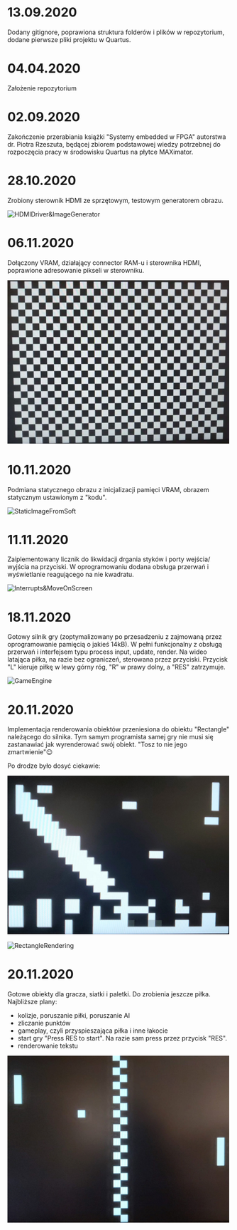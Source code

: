 # 13.09.2020
Dodany gitignore, poprawiona struktura folderów i plików w repozytorium, dodane pierwsze pliki projektu w Quartus.

# 04.04.2020
Założenie repozytorium

# 02.09.2020
Zakończenie przerabiania książki "Systemy embedded w FPGA" autorstwa dr. Piotra Rzeszuta, będącej zbiorem podstawowej wiedzy potrzebnej do rozpoczęcia pracy w środowisku Quartus na płytce MAXimator.

# 28.10.2020
Zrobiony sterownik HDMI ze sprzętowym, testowym generatorem obrazu.

![HDMIDriver&ImageGenerator](https://j.gifs.com/WL4rZn.gif)

# 06.11.2020
Dołączony VRAM, działający connector RAM-u i sterownika HDMI, poprawione adresowanie pikseli w sterowniku.

<img src="Assets/ReadFromRAM.jpg" width="500" hight="300">

# 10.11.2020
Podmiana statycznego obrazu z inicjalizacji pamięci VRAM, obrazem statycznym ustawionym z "kodu".

![StaticImageFromSoft](https://j.gifs.com/vlV1qX.gif)

# 11.11.2020
Zaiplementowany licznik do likwidacji drgania styków i porty wejścia/ wyjścia na przyciski. W oprogramowaniu
dodana obsługa przerwań i wyświetlanie reagującego na nie kwadratu.

![Interrupts&MoveOnScreen](https://j.gifs.com/D145vK.gif)

# 18.11.2020
Gotowy silnik gry (zoptymalizowany po przesadzeniu z zajmowaną przez oprogramowanie pamięcią o jakieś 14kB). 
W pełni funkcjonalny z obsługą przerwań i interfejsem typu process input, update, render. Na wideo latająca 
piłka, na razie bez ograniczeń, sterowana przez przyciski. Przycisk "L" kieruje piłkę w lewy górny róg, "R" 
w prawy dolny, a "RES" zatrzymuje.

![GameEngine](https://j.gifs.com/k8q7DJ.gif)


# 20.11.2020
Implementacja renderowania obiektów przeniesiona do obiektu "Rectangle" należącego do silnika. Tym samym 
programista samej gry nie musi się zastanawiać jak wyrenderować swój obiekt. "Tosz to nie jego zmartwienie":wink:

Po drodze było dosyć ciekawie:

<img src="Assets/Waste.jpg" width="500" hight="300">

![RectangleRendering](https://j.gifs.com/p8y77X.gif)


# 20.11.2020
Gotowe obiekty dla gracza, siatki i paletki. Do zrobienia jeszcze piłka.
Najbliższe plany:
* kolizje, poruszanie piłki, poruszanie AI
* zliczanie punktów
* gameplay, czyli przyspieszająca piłka i inne łakocie
* start gry "Press RES to start". Na razie sam press przez przycisk "RES".
* renderowanie tekstu 

<img src="Assets/PongObjects.jpg" width="500" hight="300">
